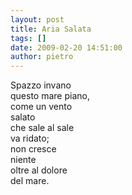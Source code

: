 ```yaml
---
layout: post
title: Aria Salata
tags: []
date: 2009-02-20 14:51:00
author: pietro
---
```

Spazzo invano<br/>questo mare piano,<br/>come un vento<br/>salato<br/>che sale al sale<br/>va ridato;<br/>non cresce<br/>niente<br/>oltre al dolore<br/>del mare.
